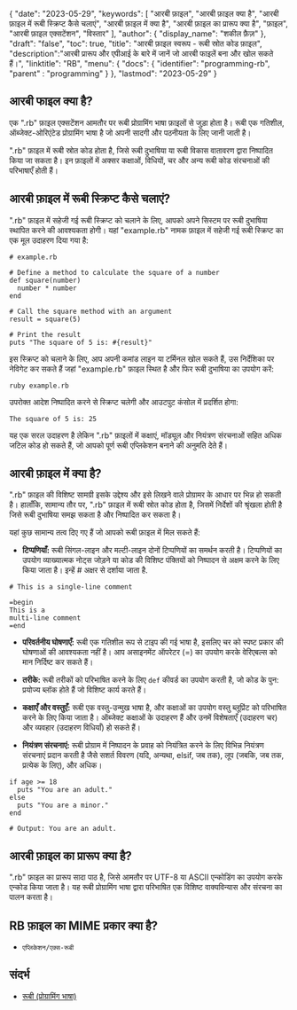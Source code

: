 {
"date": "2023-05-29",
  "keywords": [
"आरबी फ़ाइल",
"आरबी फ़ाइल क्या है",
"आरबी फ़ाइल में रूबी स्क्रिप्ट कैसे चलाएं",
"आरबी फ़ाइल में क्या है",
"आरबी फ़ाइल का प्रारूप क्या है",
"फ़ाइल",
"आरबी फ़ाइल एक्सटेंशन",
"विस्तार"
],
  "author": {
"display_name": "शकील फ़ैज़"
},
"draft": "false",
"toc": true,
"title": "आरबी फ़ाइल स्वरूप - रूबी स्रोत कोड फ़ाइल",
  "description":"आरबी प्रारूप और एपीआई के बारे में जानें जो आरबी फाइलें बना और खोल सकते हैं।",
"linktitle": "RB",
  "menu": {
    "docs": {
      "identifier": "programming-rb",
"parent" : "programming"
}
},
"lastmod": "2023-05-29"
}

## आरबी फाइल क्या है?

एक ".rb" फ़ाइल एक्सटेंशन आमतौर पर रूबी प्रोग्रामिंग भाषा फ़ाइलों से जुड़ा होता है। रूबी एक गतिशील, ऑब्जेक्ट-ओरिएंटेड प्रोग्रामिंग भाषा है जो अपनी सादगी और पठनीयता के लिए जानी जाती है।

".rb" फ़ाइल में रूबी स्रोत कोड होता है, जिसे रूबी दुभाषिया या रूबी विकास वातावरण द्वारा निष्पादित किया जा सकता है। इन फ़ाइलों में अक्सर कक्षाओं, विधियों, चर और अन्य रूबी कोड संरचनाओं की परिभाषाएँ होती हैं।

## आरबी फ़ाइल में रूबी स्क्रिप्ट कैसे चलाएं?

".rb" फ़ाइल में सहेजी गई रूबी स्क्रिप्ट को चलाने के लिए, आपको अपने सिस्टम पर रूबी दुभाषिया स्थापित करने की आवश्यकता होगी। यहां "example.rb" नामक फ़ाइल में सहेजी गई रूबी स्क्रिप्ट का एक मूल उदाहरण दिया गया है:

```
# example.rb

# Define a method to calculate the square of a number
def square(number)
  number * number
end

# Call the square method with an argument
result = square(5)

# Print the result
puts "The square of 5 is: #{result}"
```

इस स्क्रिप्ट को चलाने के लिए, आप अपनी कमांड लाइन या टर्मिनल खोल सकते हैं, उस निर्देशिका पर नेविगेट कर सकते हैं जहां "example.rb" फ़ाइल स्थित है और फिर रूबी दुभाषिया का उपयोग करें:

```
ruby example.rb
```

उपरोक्त आदेश निष्पादित करने से स्क्रिप्ट चलेगी और आउटपुट कंसोल में प्रदर्शित होगा:

```
The square of 5 is: 25
```

यह एक सरल उदाहरण है लेकिन ".rb" फ़ाइलों में कक्षाएं, मॉड्यूल और नियंत्रण संरचनाओं सहित अधिक जटिल कोड हो सकते हैं, जो आपको पूर्ण रूबी एप्लिकेशन बनाने की अनुमति देते हैं।

## आरबी फ़ाइल में क्या है?

".rb" फ़ाइल की विशिष्ट सामग्री इसके उद्देश्य और इसे लिखने वाले प्रोग्रामर के आधार पर भिन्न हो सकती है। हालाँकि, सामान्य तौर पर, ".rb" फ़ाइल में रूबी स्रोत कोड होता है, जिसमें निर्देशों की श्रृंखला होती है जिसे रूबी दुभाषिया समझ सकता है और निष्पादित कर सकता है।

यहां कुछ सामान्य तत्व दिए गए हैं जो आपको रूबी फ़ाइल में मिल सकते हैं:

- **टिप्पणियाँ:** रूबी सिंगल-लाइन और मल्टी-लाइन दोनों टिप्पणियों का समर्थन करती है। टिप्पणियों का उपयोग व्याख्यात्मक नोट्स जोड़ने या कोड की विशिष्ट पंक्तियों को निष्पादन से अक्षम करने के लिए किया जाता है। इन्हें # अक्षर से दर्शाया जाता है.

```
# This is a single-line comment

=begin
This is a
multi-line comment
=end
```

- **परिवर्तनीय घोषणाएँ:** रूबी एक गतिशील रूप से टाइप की गई भाषा है, इसलिए चर को स्पष्ट प्रकार की घोषणाओं की आवश्यकता नहीं है। आप असाइनमेंट ऑपरेटर (=) का उपयोग करके वेरिएबल्स को मान निर्दिष्ट कर सकते हैं।

- **तरीके:** रूबी तरीकों को परिभाषित करने के लिए `def` कीवर्ड का उपयोग करती है, जो कोड के पुन: प्रयोज्य ब्लॉक होते हैं जो विशिष्ट कार्य करते हैं।

- **कक्षाएँ और वस्तुएँ:** रूबी एक वस्तु-उन्मुख भाषा है, और कक्षाओं का उपयोग वस्तु ब्लूप्रिंट को परिभाषित करने के लिए किया जाता है। ऑब्जेक्ट कक्षाओं के उदाहरण हैं और उनमें विशेषताएँ (उदाहरण चर) और व्यवहार (उदाहरण विधियाँ) हो सकते हैं।

- **नियंत्रण संरचनाएं:** रूबी प्रोग्राम में निष्पादन के प्रवाह को नियंत्रित करने के लिए विभिन्न नियंत्रण संरचनाएं प्रदान करती है जैसे सशर्त विवरण (यदि, अन्यथा, elsif, जब तक), लूप (जबकि, जब तक, प्रत्येक के लिए), और अधिक।

```
if age >= 18
  puts "You are an adult."
else
  puts "You are a minor."
end

# Output: You are an adult.
```

## आरबी फ़ाइल का प्रारूप क्या है?

".rb" फ़ाइल का प्रारूप सादा पाठ है, जिसे आमतौर पर UTF-8 या ASCII एन्कोडिंग का उपयोग करके एन्कोड किया जाता है। यह रूबी प्रोग्रामिंग भाषा द्वारा परिभाषित एक विशिष्ट वाक्यविन्यास और संरचना का पालन करता है।

## RB फ़ाइल का MIME प्रकार क्या है?

- `एप्लिकेशन/एक्स-रूबी`

## संदर्भ
* [रूबी (प्रोग्रामिंग भाषा)](https://en.wikipedia.org/wiki/Ruby_(programming_language))


